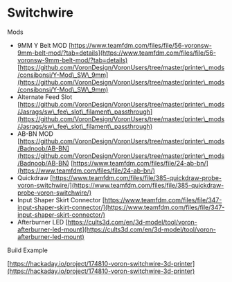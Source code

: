 # Switchwire

Mods

* 9MM Y Belt MOD [https://www.teamfdm.com/files/file/56-voronsw-9mm-belt-mod/?tab=details](https://www.teamfdm.com/files/file/56-voronsw-9mm-belt-mod/?tab=details) [https://github.com/VoronDesign/VoronUsers/tree/master/printer\_mods/consibonsi/Y-Mod\_SW\_9mm](https://github.com/VoronDesign/VoronUsers/tree/master/printer\_mods/consibonsi/Y-Mod\_SW\_9mm)
* Alternate Feed Slot [https://github.com/VoronDesign/VoronUsers/tree/master/printer\_mods/Jasrags/sw\_fee\_slot\_filament\_passthrough](https://github.com/VoronDesign/VoronUsers/tree/master/printer\_mods/Jasrags/sw\_fee\_slot\_filament\_passthrough)
* AB-BN MOD [https://github.com/VoronDesign/VoronUsers/tree/master/printer\_mods/Badnoob/AB-BN](https://github.com/VoronDesign/VoronUsers/tree/master/printer\_mods/Badnoob/AB-BN) [https://www.teamfdm.com/files/file/24-ab-bn/](https://www.teamfdm.com/files/file/24-ab-bn/)
* Quickdraw [https://www.teamfdm.com/files/file/385-quickdraw-probe-voron-switchwire/](https://www.teamfdm.com/files/file/385-quickdraw-probe-voron-switchwire/)
* Input Shaper Skirt Connector [https://www.teamfdm.com/files/file/347-input-shaper-skirt-connector/](https://www.teamfdm.com/files/file/347-input-shaper-skirt-connector/)
* Afterburner LED [https://cults3d.com/en/3d-model/tool/voron-afterburner-led-mount](https://cults3d.com/en/3d-model/tool/voron-afterburner-led-mount)

Build Example

[https://hackaday.io/project/174810-voron-switchwire-3d-printer](https://hackaday.io/project/174810-voron-switchwire-3d-printer)
